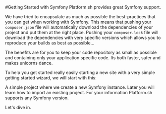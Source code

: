 #Getting Started with Symfony
Platform.sh provides great Symfony support.

We have tried to encapsulate as much as possible the best-practices that you can get when working with Symfony.
This means that pushing your ``composer.json`` file will automatically download the dependencies of your project and put them at the right place. Pushing your ``composer.lock`` file will download the dependencies with very specific versions which allows you to reproduce your builds as best as possible...

The benefits are for you to keep your code repository as small as possible and containing only your application specific code. Its both faster, safer and makes unicorns dance.

To help you get started really easily starting a new site with a very simple getting started wizard, we will start with this:

A simple project where we create a new Symfony instance. Later you will learn how to import an existing project. For your information Platform.sh supports any Symfony version.

Let's dive in.
